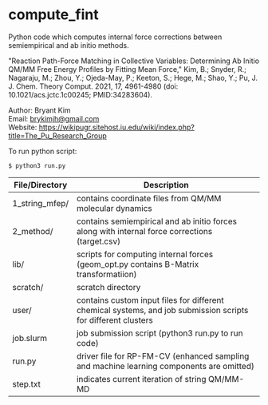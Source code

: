 # compute_fint
Python code which computes internal force corrections between semiempirical and ab initio methods.

"Reaction Path-Force Matching in Collective Variables: Determining Ab Initio QM/MM Free Energy Profiles by Fitting Mean Force," Kim, B.; Snyder, R.; Nagaraju, M.; Zhou, Y.; Ojeda-May, P.; Keeton, S.; Hege, M.; Shao, Y.; Pu, J. J. Chem. Theory Comput. 2021, 17, 4961-4980 (doi: 10.1021/acs.jctc.1c00245; PMID:34283604).

Author: Bryant Kim  
Email: brykimjh@gmail.com  
Website: https://wikipugr.sitehost.iu.edu/wiki/index.php?title=The_Pu_Research_Group  

To run python script:
```
$ python3 run.py
```

| File/Directory| Description   |
| ------------- | ------------- |
| 1_string_mfep/| contains coordinate files from QM/MM molecular dynamics   |
| 2_method/     | contains semiempirical and ab initio forces along with internal force corrections (target.csv)  |
| lib/          | scripts for computing internal forces (geom_opt.py contains B-Matrix transformatiion)  |
| scratch/      | scratch directory  |
| user/         | contains custom input files for different chemical systems, and job submission scripts for different clusters  |
| job.slurm     | job submission script (python3 run.py to run code)  |
| run.py        | driver file for RP-FM-CV (enhanced sampling and machine learning components are omitted)  |
| step.txt      | indicates current iteration of string QM/MM-MD  |
